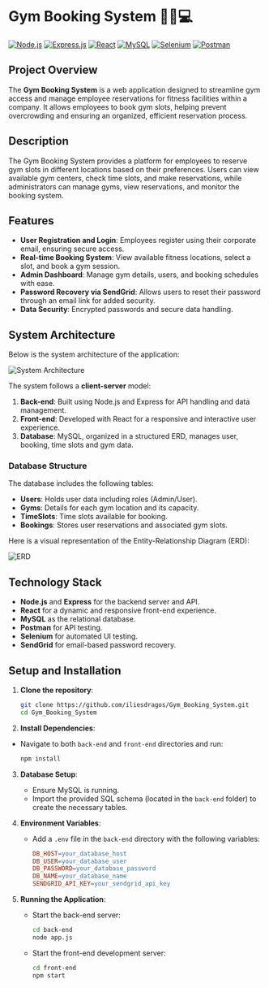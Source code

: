 # Gym Booking System 🏋️‍♂️💻

[![Node.js](https://img.shields.io/badge/Node.js-339933?style=for-the-badge&logo=nodedotjs&logoColor=white)](https://nodejs.org/)
[![Express.js](https://img.shields.io/badge/Express.js-000000?style=for-the-badge&logo=express&logoColor=white)](https://expressjs.com/)
[![React](https://img.shields.io/badge/React-61DAFB?style=for-the-badge&logo=react&logoColor=black)](https://reactjs.org/)
[![MySQL](https://img.shields.io/badge/MySQL-4479A1?style=for-the-badge&logo=mysql&logoColor=white)](https://www.mysql.com/)
[![Selenium](https://img.shields.io/badge/Selenium-43B02A?style=for-the-badge&logo=selenium&logoColor=white)](https://www.selenium.dev/)
[![Postman](https://img.shields.io/badge/Postman-FF6C37?style=for-the-badge&logo=postman&logoColor=white)](https://www.postman.com/)

## Project Overview

The **Gym Booking System** is a web application designed to streamline gym access and manage employee reservations for fitness facilities within a company. It allows employees to book gym slots, helping prevent overcrowding and ensuring an organized, efficient reservation process.

## Description
The Gym Booking System provides a platform for employees to reserve gym slots in different locations based on their preferences. Users can view available gym centers, check time slots, and make reservations, while administrators can manage gyms, view reservations, and monitor the booking system.

## Features

- **User Registration and Login**: Employees register using their corporate email, ensuring secure access.
- **Real-time Booking System**: View available fitness locations, select a slot, and book a gym session.
- **Admin Dashboard**: Manage gym details, users, and booking schedules with ease.
- **Password Recovery via SendGrid**: Allows users to reset their password through an email link for added security.
- **Data Security**: Encrypted passwords and secure data handling.

## System Architecture

Below is the system architecture of the application:

![System Architecture](link-to-system-architecture-image)

The system follows a **client-server** model:
1. **Back-end**: Built using Node.js and Express for API handling and data management.
2. **Front-end**: Developed with React for a responsive and interactive user experience.
3. **Database**: MySQL, organized in a structured ERD, manages user, booking, time slots and gym data.

### Database Structure

The database includes the following tables:
- **Users**: Holds user data including roles (Admin/User).
- **Gyms**: Details for each gym location and its capacity.
- **TimeSlots**: Time slots available for booking.
- **Bookings**: Stores user reservations and associated gym slots.

Here is a visual representation of the Entity-Relationship Diagram (ERD):

![ERD](link-to-ERD-image)

## Technology Stack

- **Node.js** and **Express** for the backend server and API.
- **React** for a dynamic and responsive front-end experience.
- **MySQL** as the relational database.
- **Postman** for API testing.
- **Selenium** for automated UI testing.
- **SendGrid** for email-based password recovery.

## Setup and Installation

1. **Clone the repository**:
   ```bash
   git clone https://github.com/iliesdragos/Gym_Booking_System.git
   cd Gym_Booking_System
   ```
   
2.  **Install Dependencies**:
   - Navigate to both `back-end` and `front-end` directories and run:
     ```bash
     npm install
     ```

3. **Database Setup**:
   - Ensure MySQL is running.
   - Import the provided SQL schema (located in the `back-end` folder) to create the necessary tables.

4. **Environment Variables**:
   - Add a `.env` file in the `back-end` directory with the following variables:
     ```makefile
     DB_HOST=your_database_host
     DB_USER=your_database_user
     DB_PASSWORD=your_database_password
     DB_NAME=your_database_name
     SENDGRID_API_KEY=your_sendgrid_api_key
     ```

5. **Running the Application**:
   - Start the back-end server:
     ```bash
     cd back-end
     node app.js
     ```
   - Start the front-end development server:
     ```bash
     cd front-end
     npm start
     ```
